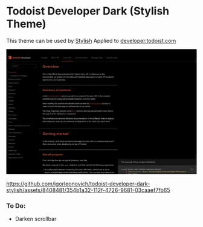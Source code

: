 # Todoist Developer Dark (Stylish Theme)

This theme can be used by [Stylish](https://userstyles.org/)
Applied to [developer.todoist.com](https://developer.todoist.com)

![](./readme-resources/1.png)

https://github.com/igorleonovich/todoist-developer-dark-stylish/assets/8408481/354b1a32-112f-4726-9681-03caaef7fb65

### To Do:
* Darken scrollbar
